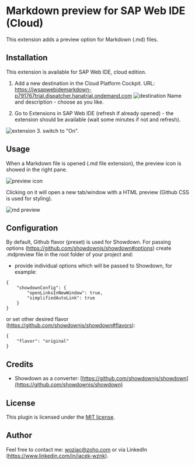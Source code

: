 # Markdown preview for SAP Web IDE (Cloud)
This extension adds a preview option for Markdown (.md) files.

## Installation
This extension is available for SAP Web IDE, cloud edition.

1. Add a new destination in the Cloud Platform Cockpit.
URL: https://jwsapwebidemarkdown-p791767trial.dispatcher.hanatrial.ondemand.com
![destination](https://www.mediafire.com/convkey/1d5d/4x2to18b0343lo46g.jpg)
Name and description - choose as you like.

2. Go to Extensions in SAP Web IDE (refresh if already opened) - the extension should be available 
(wait some minutes if not and refresh). 

![extension](https://www.mediafire.com/convkey/76de/891ulbc2r0y8yjf6g.jpg)
3. switch to "On". 

## Usage
When a Markdown file is opened (.md file extension), the preview icon is showed in the right pane.

![preview icon](https://www.mediafire.com/convkey/ef92/3c9vxtc19z74b8f6g.jpg)

Clicking on it will open a new tab/window with a HTML preview (Github CSS is used for styling).

![md preview](https://www.mediafire.com/convkey/cae3/lm4qlrkctwwy23v6g.jpg)

## Configuration
By default, Github flavor (preset) is used for Showdown. For passing options (https://github.com/showdownjs/showdown#options) create 
.mdpreview file in the root folder of your project and:  
- provide individual options which will be passed to Showdown, for example:  
```
{
	"showdownConfig": {
		"openLinksInNewWindow": true,
		"simplifiedAutoLink": true
	}
}
```
or set other desired flavor (https://github.com/showdownjs/showdown#flavors):  
```
{
	"flavor": "original"
}
```

## Credits
- Showdown as a converter: [https://github.com/showdownjs/showdown](https://github.com/showdownjs/showdown)

## License
This plugin is licensed under the [MIT license](http://opensource.org/licenses/MIT).

## Author
Feel free to contact me: wozjac@zoho.com or via LinkedIn (https://www.linkedin.com/in/jacek-wznk).
